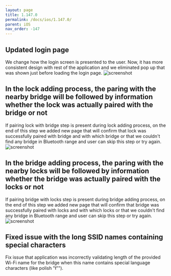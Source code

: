 ```yaml
---
layout: page
title: 1.147.0
permalink: /docs/ios/1.147.0/
parent: iOS
nav_order: -147
---
```


## Updated login page
We change how the login screen is presented to the user. Now, it has more consistent design with rest of the application and we eliminated pop up that was shown just before loading the login page.
![screenshot](/tedee-release-notes/docs/ios/assets/1.147.0-login.gif)

## In the lock adding process, the paring with the nearby bridge will be followed by information whether the lock was actually paired with the bridge or not
If pairing lock with bridge step is present during lock adding process, on the end of this step we added new page that will confirm that lock was successfully paired with bridge and with which bridge or that we couldn't find any bridge in Bluetooth range and user can skip this step or try again.
![screenshot](/tedee-release-notes/docs/ios/assets/1.147.0-add-lock.png)

## In the bridge adding process, the paring with the nearby locks will be followed by information whether the bridge was actually paired with the locks or not
If pairing bridge with locks step is present during bridge adding process, on the end of this step we added new page that will confirm that bridge was successfully paired with locks and with which locks or that we couldn't find any bridge in Bluetooth range and user can skip this step or try again.
![screenshot](/tedee-release-notes/docs/ios/assets/1.147.0-add-bridge.png)

## Fixed issue with the long SSID names containing special characters
Fix issue that application was incorrectly validating length of the provided Wi-Fi name for the bridge when this name contains special language characters (like polish "ł"").
